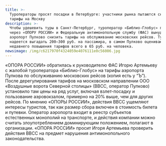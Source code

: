 ```yaml
---
title: >-
  Туроператоры просят посадки в Петербурге: участники рынка пытаются снизить
  тарифы на Москву
description: >-
  Чтобы удешевить туры в Санкт-Петербург, туроператор «Библио-Глобус» пытается
  через «ОПОРУ РОССИИ» и Федеральную антимонопольную службу (ФАС) вынудить
  аэропорт Пулково снизить тарифы на обслуживание московских рейсов. Туроператор
  надеется выгадать 200–300 руб. на пассажира, в самом Пулково оценивают эффект
  недавнего повышения тарифов всего в 65 руб. на человека.
newsimage: /img/c6217970f4324059e4076111e0c56006.jpg
---
```

«ОПОРА РОССИИ» обратилась к руководителю ФАС Игорю Артемьеву с жалобой туроператора «Библио-Глобус» на тарифы аэропорта Пулкова по обслуживанию московских рейсов (копия есть у “Ъ”). После дерегулирования тарифов на московском направлении ООО «Воздушные ворота Северной столицы» (ВВСС, оператор Пулково) установило там цены на ряд услуг, включая взлет-посадку и пользование аэровокзалом, примерно на 20% выше, чем для других рейсов. По мнению «ОПОРЫ РОССИИ», действия ВВСС ущемляют интересы туристов, так как размер сбора включен в стоимость билета и путевки. Оператор аэропорта входит в реестр субъектов естественных монополий на транспорте, и действия компании можно считать злоупотреблением доминирующим положением, полагают в организации. «ОПОРА РОССИИ» просит Игоря Артемьева проверить действия ВВСС на предмет нарушения антимонопольного законодательства.
